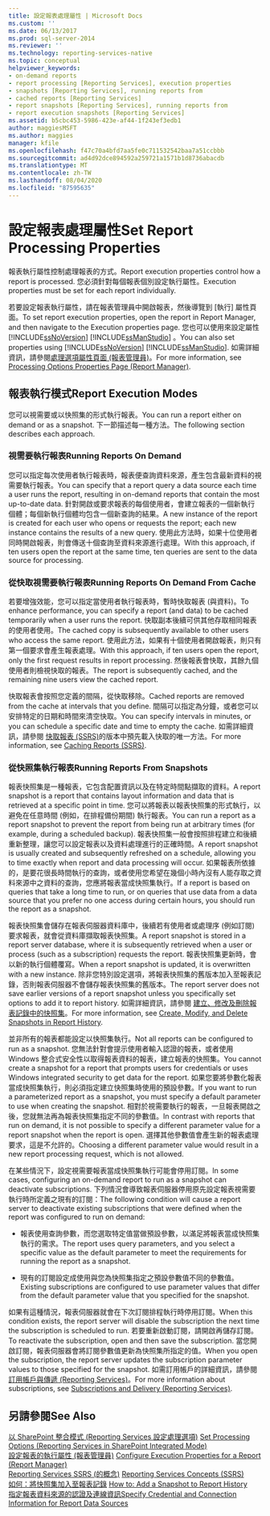 ```yaml
---
title: 設定報表處理屬性 | Microsoft Docs
ms.custom: ''
ms.date: 06/13/2017
ms.prod: sql-server-2014
ms.reviewer: ''
ms.technology: reporting-services-native
ms.topic: conceptual
helpviewer_keywords:
- on-demand reports
- report processing [Reporting Services], execution properties
- snapshots [Reporting Services], running reports from
- cached reports [Reporting Services]
- report snapshots [Reporting Services], running reports from
- report execution snapshots [Reporting Services]
ms.assetid: b5cbc453-5986-423e-af44-1f243ef3edb1
author: maggiesMSFT
ms.author: maggies
manager: kfile
ms.openlocfilehash: f47c70a4bfd7aa5fe0c711532542baa7a51ccbbb
ms.sourcegitcommit: ad4d92dce894592a259721a1571b1d8736abacdb
ms.translationtype: MT
ms.contentlocale: zh-TW
ms.lasthandoff: 08/04/2020
ms.locfileid: "87595635"
---
```

# <a name="set-report-processing-properties"></a><span data-ttu-id="4aba2-102">設定報表處理屬性</span><span class="sxs-lookup"><span data-stu-id="4aba2-102">Set Report Processing Properties</span></span>
  <span data-ttu-id="4aba2-103">報表執行屬性控制處理報表的方式。</span><span class="sxs-lookup"><span data-stu-id="4aba2-103">Report execution properties control how a report is processed.</span></span> <span data-ttu-id="4aba2-104">您必須針對每個報表個別設定執行屬性。</span><span class="sxs-lookup"><span data-stu-id="4aba2-104">Execution properties must be set for each report individually.</span></span>  
  
 <span data-ttu-id="4aba2-105">若要設定報表執行屬性，請在報表管理員中開啟報表，然後導覽到 [執行] 屬性頁面。</span><span class="sxs-lookup"><span data-stu-id="4aba2-105">To set report execution properties, open the report in Report Manager, and then navigate to the Execution properties page.</span></span> <span data-ttu-id="4aba2-106">您也可以使用來設定屬性 [!INCLUDE[ssNoVersion](../../includes/ssnoversion-md.md)] [!INCLUDE[ssManStudio](../../includes/ssmanstudio-md.md)] 。</span><span class="sxs-lookup"><span data-stu-id="4aba2-106">You can also set properties using [!INCLUDE[ssNoVersion](../../includes/ssnoversion-md.md)] [!INCLUDE[ssManStudio](../../includes/ssmanstudio-md.md)].</span></span> <span data-ttu-id="4aba2-107">如需詳細資訊，請參閱[處理選項屬性頁面 &#40;報表管理員&#41;](../processing-options-properties-page-report-manager.md)。</span><span class="sxs-lookup"><span data-stu-id="4aba2-107">For more information, see [Processing Options Properties Page &#40;Report Manager&#41;](../processing-options-properties-page-report-manager.md).</span></span>  
  
## <a name="report-execution-modes"></a><span data-ttu-id="4aba2-108">報表執行模式</span><span class="sxs-lookup"><span data-stu-id="4aba2-108">Report Execution Modes</span></span>  
 <span data-ttu-id="4aba2-109">您可以視需要或以快照集的形式執行報表。</span><span class="sxs-lookup"><span data-stu-id="4aba2-109">You can run a report either on demand or as a snapshot.</span></span> <span data-ttu-id="4aba2-110">下一節描述每一種方法。</span><span class="sxs-lookup"><span data-stu-id="4aba2-110">The following section describes each approach.</span></span>  
  
### <a name="running-reports-on-demand"></a><span data-ttu-id="4aba2-111">視需要執行報表</span><span class="sxs-lookup"><span data-stu-id="4aba2-111">Running Reports On Demand</span></span>  
 <span data-ttu-id="4aba2-112">您可以指定每次使用者執行報表時，報表便查詢資料來源，產生包含最新資料的視需要執行報表。</span><span class="sxs-lookup"><span data-stu-id="4aba2-112">You can specify that a report query a data source each time a user runs the report, resulting in on-demand reports that contain the most up-to-date data.</span></span> <span data-ttu-id="4aba2-113">針對開啟或要求報表的每個使用者，會建立報表的一個新執行個體；每個新執行個體均包含一個新查詢的結果。</span><span class="sxs-lookup"><span data-stu-id="4aba2-113">A new instance of the report is created for each user who opens or requests the report; each new instance contains the results of a new query.</span></span> <span data-ttu-id="4aba2-114">使用此方法時，如果十位使用者同時開啟報表，則會傳送十個查詢至資料來源進行處理。</span><span class="sxs-lookup"><span data-stu-id="4aba2-114">With this approach, if ten users open the report at the same time, ten queries are sent to the data source for processing.</span></span>  
  
### <a name="running-reports-on-demand-from-cache"></a><span data-ttu-id="4aba2-115">從快取視需要執行報表</span><span class="sxs-lookup"><span data-stu-id="4aba2-115">Running Reports On Demand From Cache</span></span>  
 <span data-ttu-id="4aba2-116">若要增強效能，您可以指定當使用者執行報表時，暫時快取報表 (與資料)。</span><span class="sxs-lookup"><span data-stu-id="4aba2-116">To enhance performance, you can specify a report (and data) to be cached temporarily when a user runs the report.</span></span> <span data-ttu-id="4aba2-117">快取副本後續可供其他存取相同報表的使用者使用。</span><span class="sxs-lookup"><span data-stu-id="4aba2-117">The cached copy is subsequently available to other users who access the same report.</span></span> <span data-ttu-id="4aba2-118">使用此方法，如果有十個使用者開啟報表，則只有第一個要求會產生報表處理。</span><span class="sxs-lookup"><span data-stu-id="4aba2-118">With this approach, if ten users open the report, only the first request results in report processing.</span></span> <span data-ttu-id="4aba2-119">然後報表會快取，其餘九個使用者則檢視快取的報表。</span><span class="sxs-lookup"><span data-stu-id="4aba2-119">The report is subsequently cached, and the remaining nine users view the cached report.</span></span>  
  
 <span data-ttu-id="4aba2-120">快取報表會按照您定義的間隔，從快取移除。</span><span class="sxs-lookup"><span data-stu-id="4aba2-120">Cached reports are removed from the cache at intervals that you define.</span></span> <span data-ttu-id="4aba2-121">間隔可以指定為分鐘，或者您可以安排特定的日期和時間來清空快取。</span><span class="sxs-lookup"><span data-stu-id="4aba2-121">You can specify intervals in minutes, or you can schedule a specific date and time to empty the cache.</span></span> <span data-ttu-id="4aba2-122">如需詳細資訊，請參閱 [快取報表 &#40;SSRS&#41;](caching-reports-ssrs.md)的版本中預先載入快取的唯一方法。</span><span class="sxs-lookup"><span data-stu-id="4aba2-122">For more information, see [Caching Reports &#40;SSRS&#41;](caching-reports-ssrs.md).</span></span>  
  
### <a name="running-reports-from-snapshots"></a><span data-ttu-id="4aba2-123">從快照集執行報表</span><span class="sxs-lookup"><span data-stu-id="4aba2-123">Running Reports From Snapshots</span></span>  
 <span data-ttu-id="4aba2-124">報表快照集是一種報表，它包含配置資訊以及在特定時間點擷取的資料。</span><span class="sxs-lookup"><span data-stu-id="4aba2-124">A report snapshot is a report that contains layout information and data that is retrieved at a specific point in time.</span></span> <span data-ttu-id="4aba2-125">您可以將報表以報表快照集的形式執行，以避免在任意時間 (例如，在排程備份期間) 執行報表。</span><span class="sxs-lookup"><span data-stu-id="4aba2-125">You can run a report as a report snapshot to prevent the report from being run at arbitrary times (for example, during a scheduled backup).</span></span> <span data-ttu-id="4aba2-126">報表快照集一般會按照排程建立和後續重新整理，讓您可以設定報表以及資料處理進行的正確時間。</span><span class="sxs-lookup"><span data-stu-id="4aba2-126">A report snapshot is usually created and subsequently refreshed on a schedule, allowing you to time exactly when report and data processing will occur.</span></span> <span data-ttu-id="4aba2-127">如果報表所依據的，是要花很長時間執行的查詢，或者使用您希望在幾個小時內沒有人能存取之資料來源中之資料的查詢，您應將報表當成快照集執行。</span><span class="sxs-lookup"><span data-stu-id="4aba2-127">If a report is based on queries that take a long time to run, or on queries that use data from a data source that you prefer no one access during certain hours, you should run the report as a snapshot.</span></span>  
  
 <span data-ttu-id="4aba2-128">報表快照集會儲存在報表伺服器資料庫中，後續若有使用者或處理序 (例如訂閱) 要求報表，就會從資料庫擷取報表快照集。</span><span class="sxs-lookup"><span data-stu-id="4aba2-128">A report snapshot is stored in a report server database, where it is subsequently retrieved when a user or process (such as a subscription) requests the report.</span></span> <span data-ttu-id="4aba2-129">報表快照集更新時，會以新的執行個體覆寫。</span><span class="sxs-lookup"><span data-stu-id="4aba2-129">When a report snapshot is updated, it is overwritten with a new instance.</span></span> <span data-ttu-id="4aba2-130">除非您特別設定選項，將報表快照集的舊版本加入至報表記錄，否則報表伺服器不會儲存報表快照集的舊版本。</span><span class="sxs-lookup"><span data-stu-id="4aba2-130">The report server does not save earlier versions of a report snapshot unless you specifically set options to add it to report history.</span></span> <span data-ttu-id="4aba2-131">如需詳細資訊，請參閱 [建立、修改及刪除報表記錄中的快照集](create-modify-and-delete-snapshots-in-report-history.md)。</span><span class="sxs-lookup"><span data-stu-id="4aba2-131">For more information, see [Create, Modify, and Delete Snapshots in Report History](create-modify-and-delete-snapshots-in-report-history.md).</span></span>  
  
 <span data-ttu-id="4aba2-132">並非所有的報表都能設定以快照集執行。</span><span class="sxs-lookup"><span data-stu-id="4aba2-132">Not all reports can be configured to run as a snapshot.</span></span> <span data-ttu-id="4aba2-133">您無法針對會提示使用者輸入認證的報表，或者使用 Windows 整合式安全性以取得報表資料的報表，建立報表的快照集。</span><span class="sxs-lookup"><span data-stu-id="4aba2-133">You cannot create a snapshot for a report that prompts users for credentials or uses Windows integrated security to get data for the report.</span></span> <span data-ttu-id="4aba2-134">如果您要將參數化報表當成快照集執行，則必須指定建立快照集時使用的預設參數。</span><span class="sxs-lookup"><span data-stu-id="4aba2-134">If you want to run a parameterized report as a snapshot, you must specify a default parameter to use when creating the snapshot.</span></span> <span data-ttu-id="4aba2-135">相對於視需要執行的報表，一旦報表開啟之後，您就無法再為報表快照集指定不同的參數值。</span><span class="sxs-lookup"><span data-stu-id="4aba2-135">In contrast with reports that run on demand, it is not possible to specify a different parameter value for a report snapshot when the report is open.</span></span> <span data-ttu-id="4aba2-136">選擇其他參數值會產生新的報表處理要求，這是不允許的。</span><span class="sxs-lookup"><span data-stu-id="4aba2-136">Choosing a different parameter value would result in a new report processing request, which is not allowed.</span></span>  
  
 <span data-ttu-id="4aba2-137">在某些情況下，設定視需要報表當成快照集執行可能會停用訂閱。</span><span class="sxs-lookup"><span data-stu-id="4aba2-137">In some cases, configuring an on-demand report to run as a snapshot can deactivate subscriptions.</span></span> <span data-ttu-id="4aba2-138">下列情況會導致報表伺服器停用原先設定報表視需要執行時所定義之現有的訂閱：</span><span class="sxs-lookup"><span data-stu-id="4aba2-138">The following condition will cause a report server to deactivate existing subscriptions that were defined when the report was configured to run on demand:</span></span>  
  
-   <span data-ttu-id="4aba2-139">報表使用查詢參數，而您選取特定值當做預設參數，以滿足將報表當成快照集執行的需求。</span><span class="sxs-lookup"><span data-stu-id="4aba2-139">The report uses query parameters, and you select a specific value as the default parameter to meet the requirements for running the report as a snapshot.</span></span>  
  
-   <span data-ttu-id="4aba2-140">現有的訂閱設定成使用與您為快照集指定之預設參數值不同的參數值。</span><span class="sxs-lookup"><span data-stu-id="4aba2-140">Existing subscriptions are configured to use parameter values that differ from the default parameter value that you specified for the snapshot.</span></span>  
  
 <span data-ttu-id="4aba2-141">如果有這種情況，報表伺服器就會在下次訂閱排程執行時停用訂閱。</span><span class="sxs-lookup"><span data-stu-id="4aba2-141">When this condition exists, the report server will disable the subscription the next time the subscription is scheduled to run.</span></span> <span data-ttu-id="4aba2-142">若要重新啟動訂閱，請開啟再儲存訂閱。</span><span class="sxs-lookup"><span data-stu-id="4aba2-142">To reactivate the subscription, open and then save the subscription.</span></span> <span data-ttu-id="4aba2-143">當您開啟訂閱，報表伺服器會將訂閱參數值更新為快照集所指定的值。</span><span class="sxs-lookup"><span data-stu-id="4aba2-143">When you open the subscription, the report server updates the subscription parameter values to those specified for the snapshot.</span></span> <span data-ttu-id="4aba2-144">如需訂用帳戶的詳細資訊，請參閱[訂用帳戶與傳遞 &#40;Reporting Services&#41;](../subscriptions/subscriptions-and-delivery-reporting-services.md)。</span><span class="sxs-lookup"><span data-stu-id="4aba2-144">For more information about subscriptions, see [Subscriptions and Delivery &#40;Reporting Services&#41;](../subscriptions/subscriptions-and-delivery-reporting-services.md).</span></span>  
  
## <a name="see-also"></a><span data-ttu-id="4aba2-145">另請參閱</span><span class="sxs-lookup"><span data-stu-id="4aba2-145">See Also</span></span>  
 <span data-ttu-id="4aba2-146">[以 SharePoint 整合模式 &#40;Reporting Services 設定處理選項&#41;](../set-processing-options-reporting-services-in-sharepoint-integrated-mode.md) </span><span class="sxs-lookup"><span data-stu-id="4aba2-146">[Set Processing Options &#40;Reporting Services in SharePoint Integrated Mode&#41;](../set-processing-options-reporting-services-in-sharepoint-integrated-mode.md) </span></span>  
 <span data-ttu-id="4aba2-147">[設定報表的執行屬性 &#40;報表管理員&#41;](../reports/configure-execution-properties-for-a-report-report-manager.md) </span><span class="sxs-lookup"><span data-stu-id="4aba2-147">[Configure Execution Properties for a Report  &#40;Report Manager&#41;](../reports/configure-execution-properties-for-a-report-report-manager.md) </span></span>  
 <span data-ttu-id="4aba2-148">[Reporting Services SSRS &#40;的概念&#41;](../reporting-services-concepts-ssrs.md) </span><span class="sxs-lookup"><span data-stu-id="4aba2-148">[Reporting Services Concepts &#40;SSRS&#41;](../reporting-services-concepts-ssrs.md) </span></span>  
 <span data-ttu-id="4aba2-149">[如何：將快照集加入至報表記錄](add-a-snapshot-to-report-history-report-manager.md) </span><span class="sxs-lookup"><span data-stu-id="4aba2-149">[How to: Add a Snapshot to Report History](add-a-snapshot-to-report-history-report-manager.md) </span></span>  
 [<span data-ttu-id="4aba2-150">指定報表資料來源的認證及連線資訊</span><span class="sxs-lookup"><span data-stu-id="4aba2-150">Specify Credential and Connection Information for Report Data Sources</span></span>](../report-data/specify-credential-and-connection-information-for-report-data-sources.md)  
  
  
